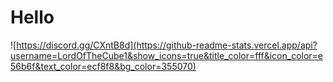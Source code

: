 # Hello


![https://discord.gg/CXntB8d](https://github-readme-stats.vercel.app/api?username=LordOfTheCube1&show_icons=true&title_color=fff&icon_color=e56b6f&text_color=ecf8f8&bg_color=355070)
